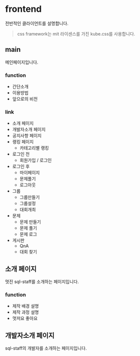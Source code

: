 # frontend
전반적인 클라이언트를 설명합니다.
> css framework는 mit 라이센스를 가진 kube.css를 사용합니다.

## main
메인페이지입니다.
### function
- 간단소개
- 이용방법
- 앞으로의 비전

### link 
- 소개 페이지
- 개발자소개 페이지
- 공지사항 페이지
- 랭킹 페이지
    - 카테고리별 랭킹
- 로그인 전
	- 회원가입 / 로그인
- 로그인 후 
	- 마이페이지
	- 문제풀기
	- 로그아웃
- 그룹
    - 그룹만들기
    - 그룹설정
    - 대회개최
- 문제
    - 문제 만들기
    - 문제 풀기
    - 문제 로그
- 게시판
    - QnA
    - 대회 찾기
    

## 소개 페이지
멋진 sql-staff를 소개하는 페이지입니다.

### function
- 제작 배경 설명
- 제작 과정 설명
- 멋저요 좋아요

## 개발자소개 페이지
sql-staff의 개발자를 소개하는 페이지입니다.